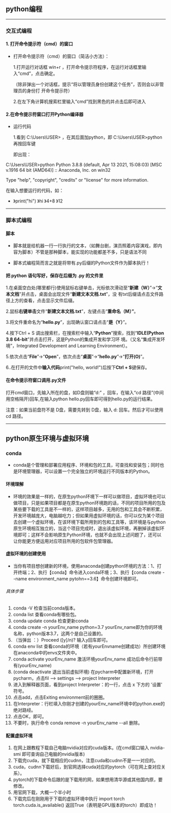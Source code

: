 ## python编程

-------------------------------------------------------------------------------------------------------------------------------------------------------------------

### 交互式编程

#### 1. 打开命令提示符（cmd）的窗口

- 打开命令提示符（cmd）的窗口（简洁小方法）：

  1.打开运行对话框 win+r  ，打开命令提示符程序，在运行对话框里输入“cmd”，点击确定。

  （除非弹出一个对话框，提示“将以管理员身份创建这个任务”，否则会以非管理员的身份打    	开命令提示符）

  2.在左下角计算机搜索栏里输入“cmd”找到黑色的并点击后即可进入

#### 2.在命令提示符窗口打开Python编译器

- 运行代码

  1.看到 C:\Users\USER> ，在其后面加python，即 C:\Users\USER>python  再按回车键

  即出现：
  

C:\Users\USER>python
  Python 3.8.8 (default, Apr 13 2021, 15:08:03) [MSC v.1916 64 bit (AMD64)] :: Anaconda, Inc. on win32

  Type "help", "copyright", "credits" or "license" for more information.



在输入想要运行的代码，如：

  - 》print("hi")
    》hi
    》4+8
    》12

------------------------------------------------------------------------------------------------------------------------------------------------------------------------------------

### 脚本式编程

#### 脚本

- 脚本就是给机器一行一行执行的文本，（如舞台剧，演员照着内容演戏，即内容为脚本）不管是那种脚本，能实现的功能都差不多，只是语法不同

- 脚本式编程简而言之就是将带有.py后缀的Python文件作为脚本执行！

  

#### 把 python 语句写好，保存在后缀为 .py 的文件里

1.在桌面空白处(哪里都行)使用鼠标右键单击，光标依次滑动至“**新建（W）**”->“**文本文档**”并点击，桌面会出现文件“**新建文本文档.txt**”，没	有txt后缀请点击文件路径上方的查看，点击显示文件后缀。

2.鼠标**右键单击**文件“**新建文本文档.txt**”，左键点击“**重命名（M）”**。

3.将文件重命名为“**hello.py**”，出现确认窗口请点击“**是（Y）**”。

4.按下Ctrl + S 调出搜索栏，在搜索栏中输入“**Python**”搜索，找到“**IDLE(Python 3.8 64-bit**”并点击打开，这是Python的集成开发和学习环	境。（又名“集成开发环境”，Integrated Development and Learning Environment）。

5.依次点击“**File**”->“**Open**”，依次点击“**桌面**”->“**hello.py**”->“**打开(O)**”。

6..在打开的文件中**输入代码**print("hello, world!")后按下**Ctrl + S**键保存。



#### 在命令提示符窗口调用.py文件

打开cmd窗口，先输入所在的盘，如D盘则输“d:” ，回车，在输入“cd 路径”(中间用空格隔开)回车,在输入python hello.py回车即可得到hello.py的运行结果。

注意：如果当前盘符不是 D盘，需要先转到 D盘，输入 d: 回车。然后才可以使用 cd 路径。

--------------------------------------------------------------------------------------------------------------------------------------------------------------------------------

## python原生环境与虚拟环境

### conda

- conda是个管理和部署应用程序、环境和包的工具，可查找和安装包；同时也是环境管理器，可以设置一个完全独立的环境运行不同版本的Python。

#### 环境理解

- 环境的效果是一样的，在原生python环境下一样可以做项目，虚拟环境也可以做项目，只是如果项目都是在原生python环境跑的话，不同的项目所用的包及某些要下载的工具是不一样的，这样项目越多，无用的包和工具会不断积累，开发环境越庞大，电脑越吃力；但如果用虚拟环境的话，你可以仅为某个项目去创建一个虚拟环境，在该环境下载所用到的包和工具等，该环境是与python原生环境相互独立的，当这个项目完成时，退出该虚拟环境，再删掉该虚拟环境即可；这样不会影响原生Python环境，也就不会出现上述问题了，还可以让你能更方便运用对应项目所用的包软件包管理器。

#### 虚拟环境的创建使用

- 当你有项目想创建新的环境，使用anaconda创建python环境的方法：1、打开终端；2、执行【conda】命令进入conda环境；3、执行【conda create --name environment_name pytohn==3.6】命令创建环境即可。

###### 具体步骤

1. conda -V      检查当前conda版本。
2. conda list     查看conda有哪些包。
3. conda update conda      检查更新conda
4. conda create -n yourEnv_name python=3.7       yourEnv_name即为你的环境名称，python版本3.7，这两个是自己设置的。
5. （当弹出 ：）Proceed ([y]/n)?         输入y回车即可。
6.  conda env list     查看conda的环境（若有yourEnvname创建成功）所创建环境在anaconda中的envs文件夹中。
7. conda activate yourEnv_name    激活环境yourEnv_name  成功后命令行前带有(yourEnv_name)
8. (conda deactivate   退出当前虚拟环境) 在pycharm中配置新环境，打开pycharm，点击fil --> settings --> project Interpreter 
9. 进入到解释器页面，看到project Interpreter：的一行，点击 x 下方的 '设置' 符号。
10. 点击add，点击Exiting environment前的圈圈。
11. 在Interpreter：行栏填入你刚才创建的yourEnv_name环境中的python.exe的绝对路经。
12. 点击OK，即可。
13. 不要时，执行命令 conda remove -n yourEnv_name --all   删除。

#### 配置虚拟环境

1. 在网上跟教程下载自己电脑nvidia对应的cuda版本。(在cmd窗口输入 nvidia-smi 即可查询自己电脑的nvidia版本)
2. 下载完cuda，就下载相应的cudnn，注意cuda和cudnn不是一一对应的。
3. cuda，cudnn下载好后，到官网选择cuda对应的pytorch（可在网上查对应关系）。
4. pytorch的下载命令后跟的是下载用的网，如果想用清华源或其他国内原，要修改。
5. 用官网下载，大概一个半小时
6. 下载完后在刚刚用于下载的虚拟环境中执行   import torch    torch.cuda.is_available()   返回True（表明是GPU版本的torch）即成功！
